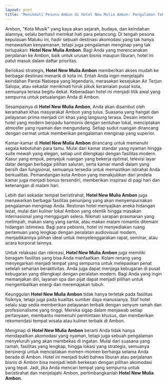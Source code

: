 ```yaml
---
layout: post
title: "Menikmati Pesona Ambon di Hotel New Mulia Ambon: Pengalaman Tak Terlupakan"
---
```


Ambon, "Kota Musik" yang kaya akan sejarah, budaya, dan keindahan alamnya, selalu berhasil memikat hati para pelancong. Di tengah pesona kepulauan Maluku ini, hadir sebuah destinasi akomodasi yang tak hanya menawarkan kenyamanan, tetapi juga pengalaman menginap yang tak terlupakan: **Hotel New Mulia Ambon**. Bagi Anda yang merencanakan perjalanan ke Ambon, baik untuk urusan bisnis maupun liburan, hotel ini patut masuk dalam daftar prioritas.

Berlokasi strategis, **Hotel New Mulia Ambon** memberikan akses mudah ke berbagai destinasi menarik di kota ini. Entah Anda ingin menjelajahi keindahan Pantai Natsepa yang legendaris, merasakan kesejukan Air Terjun Salopa, atau sekadar menikmati hiruk pikuk keramaian pusat kota, semuanya terasa begitu dekat. Keberadaan hotel ini menjadi titik awal yang sempurna untuk petualangan Anda di Ambon.

Sesampainya di **Hotel New Mulia Ambon**, Anda akan disambut oleh keramahan khas masyarakat Ambon yang tulus. Suasana yang hangat dan pelayanan prima menjadi ciri khas yang langsung terasa. Desain interior hotel yang modern berpadu harmonis dengan sentuhan lokal, menciptakan atmosfer yang nyaman dan mengundang. Setiap sudut ruangan dirancang dengan cermat untuk memberikan pengalaman menginap yang superior.

Kamar-kamar di **Hotel New Mulia Ambon** dirancang untuk memenuhi segala kebutuhan para tamu. Mulai dari kamar standar yang nyaman hingga suite mewah yang elegan, setiap unit dilengkapi dengan fasilitas modern. Kasur yang empuk, penyejuk ruangan yang bekerja optimal, televisi layar datar dengan berbagai pilihan saluran, serta kamar mandi dalam yang bersih dan fungsional, semuanya tersedia untuk memastikan istirahat Anda berkualitas. Pemandangan kota Ambon yang menakjubkan dari jendela kamar juga menjadi bonus tersendiri, memberikan inspirasi di pagi hari dan ketenangan di malam hari.

Lebih dari sekadar tempat beristirahat, **Hotel New Mulia Ambon** juga menawarkan berbagai fasilitas penunjang yang akan menyempurnakan pengalaman menginap Anda. Restoran hotel menyajikan aneka hidangan lezat, mulai dari kuliner lokal Ambon yang otentik hingga masakan internasional yang menggugah selera. Nikmati sarapan prasmanan yang melimpah, makan siang yang santai, atau makan malam romantis ditemani hidangan istimewa. Bagi para pebisnis, hotel ini menyediakan ruang pertemuan yang lengkap dengan peralatan audiovisual modern, menjadikannya pilihan ideal untuk menyelenggarakan rapat, seminar, atau acara korporat lainnya.

Untuk relaksasi dan rekreasi, **Hotel New Mulia Ambon** juga memiliki beragam fasilitas yang bisa Anda manfaatkan. Kolam renang yang menyegarkan menjadi tempat yang sempurna untuk melepaskan penat setelah seharian beraktivitas. Anda juga dapat menjaga kebugaran di pusat kebugaran yang dilengkapi dengan peralatan modern. Bagi Anda yang ingin memanjakan diri, layanan spa dan pijat dapat menjadi pilihan untuk mengembalikan energi dan meremajakan tubuh.

Keunggulan **Hotel New Mulia Ambon** tidak hanya terletak pada fasilitas fisiknya, tetapi juga pada kualitas sumber daya manusianya. Staf hotel selalu siap sedia memberikan pelayanan terbaik dengan senyum ramah dan profesionalisme yang tinggi. Mereka sigap dalam menjawab setiap pertanyaan, membantu memenuhi permintaan khusus, dan memberikan rekomendasi tempat wisata atau kuliner terbaik di Ambon.

Menginap di **Hotel New Mulia Ambon** berarti Anda tidak hanya mendapatkan akomodasi yang nyaman, tetapi juga sebuah pengalaman menyeluruh yang akan membekas di ingatan. Mulai dari suasana yang ramah, fasilitas yang lengkap, hingga lokasi yang strategis, semuanya bersinergi untuk menciptakan momen-momen berharga selama Anda berada di Ambon. Hotel ini menjadi bukti bahwa liburan atau perjalanan bisnis di Ambon bisa menjadi lebih berkesan dengan pilihan akomodasi yang tepat. Jadi, jika Anda mencari tempat yang sempurna untuk beristirahat dan menjelajahi Ambon, pertimbangkanlah **Hotel New Mulia Ambon**.
